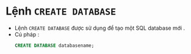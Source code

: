 # Lệnh `CREATE DATABASE`
- Lệnh `CREATE DATABASE` được sử dụng để tạo một SQL database mới .
- Cú pháp :
    ```sql
    CREATE DATABASE databasename;
    ```
